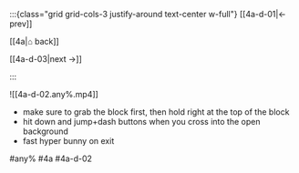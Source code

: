 :::{class="grid grid-cols-3 justify-around text-center w-full"}
[[4a-d-01|← prev]]

[[4a|⌂ back]]

[[4a-d-03|next →]]

:::

![[4a-d-02.any%.mp4]]

* make sure to grab the block first, then hold right at the top of the block
* hit down and jump+dash buttons when you cross into the open background
* fast hyper bunny on exit

#any% #4a #4a-d-02

